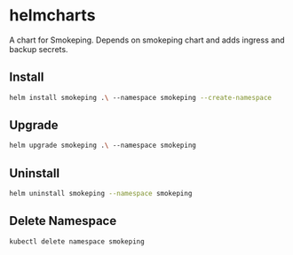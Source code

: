 # helmcharts

A chart for Smokeping. Depends on smokeping chart and adds ingress and backup secrets.

## Install

```bash
helm install smokeping .\ --namespace smokeping --create-namespace
```

## Upgrade

```bash
helm upgrade smokeping .\ --namespace smokeping
```

## Uninstall

```bash
helm uninstall smokeping --namespace smokeping
```

## Delete Namespace

```bash
kubectl delete namespace smokeping
```